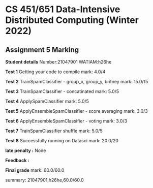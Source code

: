 # CS 451/651 Data-Intensive Distributed Computing (Winter 2022)
## Assignment 5 Marking

**Student details**
Number:21047901
WATIAM:h26he

**Test 1** Getting your code to compile mark: 4.0/4

**Test 2** TrainSpamClassifier - group_x, group_y, britney mark: 15.0/15

**Test 3** TrainSpamClassifier - concatinated mark: 5.0/5

**Test 4** ApplySpamClassifier mark: 5.0/5

**Test 5** ApplyEnsembleSpamClassifier - score averaging mark: 3.0/3

**Test 6** ApplyEnsembleSpamClassifier - voting mark: 3.0/3

**Test 7** TrainSpamClassifier shuffle mark: 5.0/5

**Test 8** Successfully running on Datasci mark: 20.0/20

**late penalty :** None

**Feedback :** 

**Final grade**
mark: 60.0/60.0

summary: 21047901,h26he,60.0/60.0